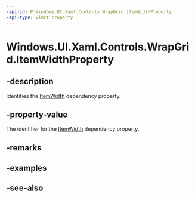 ```yaml
---
-api-id: P:Windows.UI.Xaml.Controls.WrapGrid.ItemWidthProperty
-api-type: winrt property
---
```


<!-- Property syntax
public Windows.UI.Xaml.DependencyProperty ItemWidthProperty { get; }
-->

# Windows.UI.Xaml.Controls.WrapGrid.ItemWidthProperty

## -description
Identifies the [ItemWidth](wrapgrid_itemwidth.md) dependency property.



## -property-value
The identifier for the [ItemWidth](wrapgrid_itemwidth.md) dependency property.

## -remarks

## -examples

## -see-also
